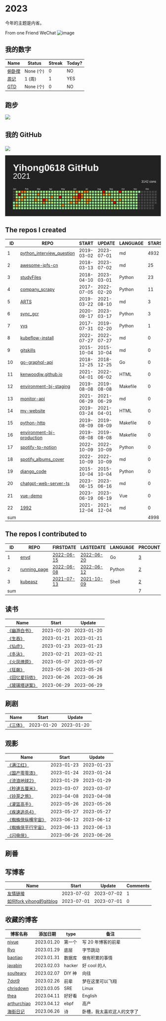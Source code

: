 # 2023

今年的主题是内省。

From one Friend WeChat
![image](https://user-images.githubusercontent.com/15976103/233092062-5f232415-c412-4ff1-af09-8905abb72e36.png)


## 我的数字

<!--START_SECTION:my_number-->
| Name | Status | Streak | Today? | 
 | ---- | ---- | ---- | ---- |
| [俯卧撑]() | None (个) | 0 | NO |
| [周记](https://github.com/kenwoodjw/2023/issues/1) | 1 (周) | 1 | YES |
| [GTD]() | None (个) | 0 | NO |

<!--END_SECTION:my_number-->

## 跑步

![](https://github.com/yihong0618/run/blob/master/assets/github_2023.svg)

## 我的 GitHub
<img align="middle" src="https://github-readme-stats-1.yihong0618.vercel.app/api?username=yihong0618&show_icons=true&&&hide_title=true&theme=radical" />

![](https://raw.githubusercontent.com/yihong0618/GitHubPoster/main/examples/github.svg)

<!--START_SECTION:my_github-->
## The repos I created
| ID  |                                        REPO                                         |   START    |   UPDATE   | LANGUAGE | STARS |
|-----|-------------------------------------------------------------------------------------|------------|------------|----------|-------|
|   1 | [python_interview_question](https://github.com/kenwoodjw/python_interview_question) | 2019-03-02 | 2023-07-01 | md       |  4932 |
|   2 | [awesome-ipfs-cn](https://github.com/kenwoodjw/awesome-ipfs-cn)                     | 2018-03-13 | 2023-07-02 | md       |    25 |
|   3 | [studyFiles](https://github.com/kenwoodjw/studyFiles)                               | 2018-04-10 | 2023-03-01 | Python   |    23 |
|   4 | [company_scrapy](https://github.com/kenwoodjw/company_scrapy)                       | 2017-07-05 | 2022-02-20 | Python   |    11 |
|   5 | [ARTS](https://github.com/kenwoodjw/ARTS)                                           | 2019-03-22 | 2021-08-10 | md       |     3 |
|   6 | [sync_gcr](https://github.com/kenwoodjw/sync_gcr)                                   | 2020-09-17 | 2023-03-17 | Python   |     3 |
|   7 | [yys](https://github.com/kenwoodjw/yys)                                             | 2017-07-31 | 2019-02-20 | Python   |     1 |
|   8 | [kubeflow-install](https://github.com/kenwoodjw/kubeflow-install)                   | 2022-07-27 | 2022-07-27 | md       |     0 |
|   9 | [gitskills](https://github.com/kenwoodjw/gitskills)                                 | 2015-10-04 | 2015-10-04 | md       |     0 |
|  10 | [go-graphql-api](https://github.com/kenwoodjw/go-graphql-api)                       | 2018-12-25 | 2018-12-25 | Go       |     0 |
|  11 | [kenwoodjw.github.io](https://github.com/kenwoodjw/kenwoodjw.github.io)             | 2021-04-01 | 2022-06-02 | HTML     |     0 |
|  12 | [environment-bj-staging](https://github.com/kenwoodjw/environment-bj-staging)       | 2019-08-08 | 2019-08-08 | Makefile |     0 |
|  13 | [monitor-api](https://github.com/kenwoodjw/monitor-api)                             | 2021-06-29 | 2021-06-29 | md       |     0 |
|  14 | [my-website](https://github.com/kenwoodjw/my-website)                               | 2019-03-24 | 2021-04-01 | HTML     |     0 |
|  15 | [python-http](https://github.com/kenwoodjw/python-http)                             | 2019-08-09 | 2019-08-09 | Makefile |     0 |
|  16 | [environment-bj-production](https://github.com/kenwoodjw/environment-bj-production) | 2019-08-08 | 2019-08-08 | Makefile |     0 |
|  17 | [spotify-to-notion](https://github.com/kenwoodjw/spotify-to-notion)                 | 2022-10-09 | 2022-10-09 | Python   |     0 |
|  18 | [spotify_albums_cover](https://github.com/kenwoodjw/spotify_albums_cover)           | 2022-10-09 | 2022-10-09 | md       |     0 |
|  19 | [django_code](https://github.com/kenwoodjw/django_code)                             | 2015-10-04 | 2015-10-04 | Python   |     0 |
|  20 | [chatgpt-web-server-ts](https://github.com/kenwoodjw/chatgpt-web-server-ts)         | 2023-06-15 | 2023-06-16 | md       |     0 |
|  21 | [vue-demo](https://github.com/kenwoodjw/vue-demo)                                   | 2023-06-19 | 2023-06-19 | Vue      |     0 |
|  22 | [1992](https://github.com/kenwoodjw/1992)                                           | 2021-12-04 | 2021-12-04 | md       |     0 |
| sum |                                                                                     |            |            |          |  4998 |

## The repos I contributed to
| ID  |                            REPO                            |                             FIRSTDATE                             |                             LASTEDATE                             | LANGUAGE |                                      PRCOUNT                                       |
|-----|------------------------------------------------------------|-------------------------------------------------------------------|-------------------------------------------------------------------|----------|------------------------------------------------------------------------------------|
|   1 | [envd](https://github.com/tensorchord/envd)                | [2022-06-15](https://github.com/tensorchord/envd/pull/354)        | [2022-06-20](https://github.com/tensorchord/envd/pull/474)        | Go       | [3](https://github.com/tensorchord/envd/pulls?q=is%3Apr+author%3Akenwoodjw)        |
|   2 | [running_page](https://github.com/yihong0618/running_page) | [2022-06-08](https://github.com/yihong0618/running_page/pull/238) | [2022-06-12](https://github.com/yihong0618/running_page/pull/245) | Python   | [2](https://github.com/yihong0618/running_page/pulls?q=is%3Apr+author%3Akenwoodjw) |
|   3 | [kubeasz](https://github.com/easzlab/kubeasz)              | [2021-07-13](https://github.com/easzlab/kubeasz/pull/1049)        | [2021-10-09](https://github.com/easzlab/kubeasz/pull/1078)        | Shell    | [2](https://github.com/easzlab/kubeasz/pulls?q=is%3Apr+author%3Akenwoodjw)         |
| sum |                                                            |                                                                   |                                                                   |          |                                                                                  7 |

<!--END_SECTION:my_github-->


## 读书

<!--START_SECTION:my_read-->
| Name | Start | Update | 
 | ---- | ---- | ---- | 
| [《幽游白书》](https://github.com/yihong0618/2023/issues/6#issuecomment-1397982775) | 2023-01-20 | 2023-01-20 | 
| [《生吞》](https://github.com/yihong0618/2023/issues/6#issuecomment-1399222301) | 2023-01-21 | 2023-01-21 | 
| [《仙症》](https://github.com/yihong0618/2023/issues/6#issuecomment-1399831889) | 2023-01-23 | 2023-01-23 | 
| [《冬泳》](https://github.com/yihong0618/2023/issues/6#issuecomment-1438449777) | 2023-02-21 | 2023-02-21 | 
| [《火凤燎原》](https://github.com/yihong0618/2023/issues/6#issuecomment-1537439860) | 2023-05-07 | 2023-05-07 | 
| [《狂飙》](https://github.com/yihong0618/2023/issues/6#issuecomment-1563732879) | 2023-05-26 | 2023-05-26 | 
| [《回忆爱玛侬》](https://github.com/yihong0618/2023/issues/6#issuecomment-1606355402) | 2023-06-26 | 2023-06-26 | 
| [《玻璃塔谜案》](https://github.com/yihong0618/2023/issues/6#issuecomment-1613931768) | 2023-06-29 | 2023-06-29 | 

<!--END_SECTION:my_read-->


## 刷剧

<!--START_SECTION:my_drama-->
| Name | Start | Update | 
 | ---- | ---- | ---- | 
| [《三体》](https://github.com/yihong0618/2023/issues/7#issuecomment-1397966024) | 2023-01-20 | 2023-01-20 | 

<!--END_SECTION:my_drama-->


## 观影

<!--START_SECTION:my_movie-->
| Name | Start | Update | 
 | ---- | ---- | ---- | 
| [《满江红》](https://github.com/yihong0618/2023/issues/9#issuecomment-1399883370) | 2023-01-23 | 2023-01-23 | 
| [《国产零零漆》](https://github.com/yihong0618/2023/issues/9#issuecomment-1402068288) | 2023-01-24 | 2023-01-24 | 
| [《流浪地球2》](https://github.com/yihong0618/2023/issues/9#issuecomment-1407600386) | 2023-01-29 | 2023-01-29 | 
| [《秒速五厘米》](https://github.com/yihong0618/2023/issues/9#issuecomment-1457248372) | 2023-03-07 | 2023-03-07 | 
| [《铃芽之旅》](https://github.com/yihong0618/2023/issues/9#issuecomment-1500832263) | 2023-04-08 | 2023-04-08 | 
| [《灌篮高手》](https://github.com/yihong0618/2023/issues/9#issuecomment-1563733152) | 2023-05-26 | 2023-05-26 | 
| [《疾速追杀4》](https://github.com/yihong0618/2023/issues/9#issuecomment-1565193212) | 2023-05-27 | 2023-05-27 | 
| [《蜘蛛侠纵横宇宙》](https://github.com/yihong0618/2023/issues/9#issuecomment-1586464490) | 2023-06-12 | 2023-06-12 | 
| [《蜘蛛侠平行宇宙》](https://github.com/yihong0618/2023/issues/9#issuecomment-1589387846) | 2023-06-13 | 2023-06-13 | 
| [《闪电侠》](https://github.com/yihong0618/2023/issues/9#issuecomment-1606380858) | 2023-06-26 | 2023-06-26 | 

<!--END_SECTION:my_movie-->

## 刷番

<!--START_SECTION:my_bangumi-->


<!--END_SECTION:my_bangumi-->

## 写博客
<!--START_SECTION:my_blog-->
| Name | Start | Update | Comments | 
 | ---- | ---- | ---- | ---- |
| [友情链接](https://github.com/kenwoodjw/gitblog/issues/2) | 2023-07-02 | 2023-07-02 | 1 | 
| [如何fork yihong的gitblog](https://github.com/kenwoodjw/gitblog/issues/1) | 2023-07-01 | 2023-07-01 | 0 | 

<!--END_SECTION:my_blog-->

## 收藏的博客
| 博客名称 | 添加日期 | type | 备注 |
| ------- | ------- | ---- | ---- |
| [niyue](https://niyue.com/) | 2023.01.20 | 第一个 | 写 20 年博客的前辈 |
| [Ryo](https://fanlv.fun/archives/) | 2023.01.29 | 底层 | 字节跳动 |
| [baotiao](http://baotiao.github.io/) | 2023.01.31 | 数据库 | 做有积累的事情 |
| [javabin](http://javabin.cn/archives/) | 2023.02.03 | hacker | 好 cool 的人 |
| [soulteary](https://soulteary.com/) | 2023.02.07 | DIY 神 | 向往 |
| [7dot9](https://7dot9.com/) | 2023.02.26 | 前辈 | 梦在这里可以飞翔 |
| [chrisdown](https://chrisdown.name/archive.html) | 2023.03.05 | SRE | Linux |
| [thea](https://blog.thea.codes/) | 2023.04.11 | 好好看 | English |
| [arthurchiao](https://arthurchiao.art/blog/bpf-advanced-notes-1-zh/) | 2023.04.12 | ebpf | 高产 |
| [海街日记](https://sea-st.eu.org/) | 2023.06.26 | 诗 | 卧槽，我太喜欢这人的文字了 |



